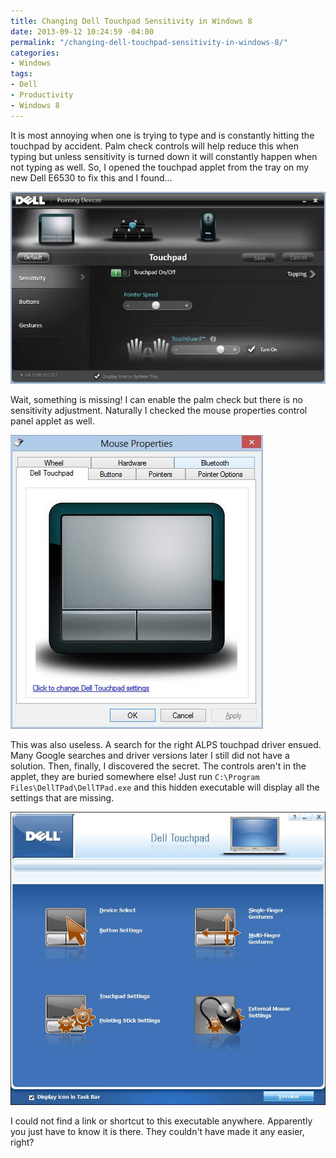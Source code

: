 ```yaml
---
title: Changing Dell Touchpad Sensitivity in Windows 8
date: 2013-09-12 10:24:59 -04:00
permalink: "/changing-dell-touchpad-sensitivity-in-windows-8/"
categories:
- Windows
tags:
- Dell
- Productivity
- Windows 8
---
```


It is most annoying when one is trying to type and is constantly hitting the touchpad by accident. Palm check controls will help reduce this when typing but unless sensitivity is turned down it will constantly happen when not typing as well. So, I opened the touchpad applet from the tray on my new Dell E6530 to fix this and I found...

![dell missing touchpad controls](/images/dell_missing_touchpad_controls.jpg)

Wait, something is missing! I can enable the palm check but there is no sensitivity adjustment. Naturally I checked the mouse properties control panel applet as well.

![useless dell tp tab](/images/useless_dell_tp_tab.jpg)

This was also useless. A search for the right ALPS touchpad driver ensued. Many Google searches and driver versions later I still did not have a solution. Then, finally, I discovered the secret. The controls aren't in the applet, they are buried somewhere else! Just run `C:\Program Files\DellTPad\DellTPad.exe` and this hidden executable will display all the settings that are missing.

![missing dell settings](/images/missing_dell_settings.jpg)

I could not find a link or shortcut to this executable anywhere. Apparently you just have to know it is there. They couldn't have made it any easier, right?
